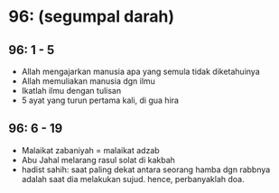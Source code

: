 # 96:  (segumpal darah)

## 96: 1 - 5
* Allah mengajarkan manusia apa yang semula tidak diketahuinya
* Allah memuliakan manusia dgn ilmu
* Ikatlah ilmu dengan tulisan
* 5 ayat yang turun pertama kali, di gua hira

## 96: 6 - 19
* Malaikat zabaniyah = malaikat adzab
* Abu Jahal melarang rasul solat di kakbah
* hadist sahih:
  saat paling dekat antara seorang hamba dgn rabbnya adalah saat dia melakukan sujud.
  hence, perbanyaklah doa.
